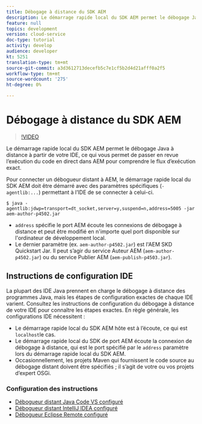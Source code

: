 ```yaml
---
title: Débogage à distance du SDK AEM
description: Le démarrage rapide local du SDK AEM permet le débogage Java à distance à partir de votre IDE, ce qui vous permet de passer en revue l’exécution du code en direct dans AEM pour comprendre le flux d’exécution exact.
feature: null
topics: development
version: cloud-service
doc-type: tutorial
activity: develop
audience: developer
kt: 5251
translation-type: tm+mt
source-git-commit: a3d3612713decefb5c7e1cf5b2d4d21afff0a2f5
workflow-type: tm+mt
source-wordcount: '275'
ht-degree: 0%

---
```



# Débogage à distance du SDK AEM

>[!VIDEO](https://video.tv.adobe.com/v/34338/?quality=12&learn=on)

Le démarrage rapide local du SDK AEM permet le débogage Java à distance à partir de votre IDE, ce qui vous permet de passer en revue l’exécution du code en direct dans AEM pour comprendre le flux d’exécution exact.

Pour connecter un débogueur distant à AEM, le démarrage rapide local du SDK AEM doit être démarré avec des paramètres spécifiques (`-agentlib:...`) permettant à l’IDE de se connecter à celui-ci.

```
$ java -agentlib:jdwp=transport=dt_socket,server=y,suspend=n,address=5005 -jar aem-author-p4502.jar   
```

+ `address` spécifie le port AEM écoute les connexions de débogage à distance et peut être modifié en n&#39;importe quel port disponible sur l&#39;ordinateur de développement local.
+ Le dernier paramètre (ex. `aem-author-p4502.jar`) est l&#39;AEM SKD Quickstart Jar. Il peut s’agir du service Auteur AEM (`aem-author-p4502.jar`) ou du service Publier AEM (`aem-publish-p4503.jar`).

## Instructions de configuration IDE

La plupart des IDE Java prennent en charge le débogage à distance des programmes Java, mais les étapes de configuration exactes de chaque IDE varient. Consultez les instructions de configuration du débogage à distance de votre IDE pour connaître les étapes exactes. En règle générale, les configurations IDE nécessitent :

+ Le démarrage rapide local du SDK AEM hôte est à l’écoute, ce qui est `localhost`le cas.
+ Le démarrage rapide local du SDK de port AEM écoute la connexion de débogage à distance, qui est le port spécifié par le `address` paramètre lors du démarrage rapide local du SDK AEM.
+ Occasionnellement, les projets Maven qui fournissent le code source au débogage distant doivent être spécifiés ; il s’agit de votre ou vos projets d’expert OSGi.

### Configuration des instructions

+ [Débogueur distant Java Code VS configuré](https://code.visualstudio.com/docs/java/java-debugging)
+ [Débogueur distant IntelliJ IDEA configuré](https://www.jetbrains.com/help/idea/run-debug-configuration-remote-debug.html)
+ [Débogueur Eclipse Remote configuré](https://javapapers.com/core-java/java-remote-debug-with-eclipse/)
